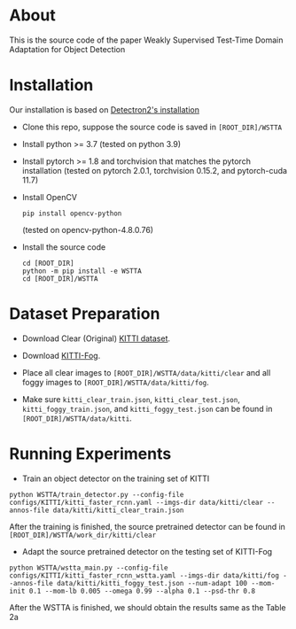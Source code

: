 
# About
This is the source code of the paper Weakly Supervised Test-Time Domain Adaptation for Object Detection

# Installation
Our installation is based on [Detectron2's installation](https://detectron2.readthedocs.io/en/latest/tutorials/install.html)
* Clone this repo, suppose the source code is saved in `[ROOT_DIR]/WSTTA`

* Install python >= 3.7 (tested on python 3.9)

* Install pytorch >= 1.8 and torchvision that matches the pytorch installation (tested on pytorch 2.0.1, torchvision 0.15.2, and pytorch-cuda 11.7)

* Install OpenCV
    ```
    pip install opencv-python
    ``` 
    (tested on opencv-python-4.8.0.76)

* Install the source code
    ```
    cd [ROOT_DIR]
    python -m pip install -e WSTTA
    cd [ROOT_DIR]/WSTTA
    ```

# Dataset Preparation

* Download Clear (Original) [KITTI dataset](https://www.cvlibs.net/datasets/kitti/).

* Download [KITTI-Fog](https://team.inria.fr/rits/computer-vision/weather-augment/).

* Place all clear images to `[ROOT_DIR]/WSTTA/data/kitti/clear` and all foggy images to `[ROOT_DIR]/WSTTA/data/kitti/fog`.

* Make sure `kitti_clear_train.json`, `kitti_clear_test.json`, `kitti_foggy_train.json`, and `kitti_foggy_test.json` can be found in `[ROOT_DIR]/WSTTA/data/kitti`.

# Running Experiments

* Train an object detector on the training set of KITTI

```
python WSTTA/train_detector.py --config-file configs/KITTI/kitti_faster_rcnn.yaml --imgs-dir data/kitti/clear --annos-file data/kitti/kitti_clear_train.json
```
After the training is finished, the source pretrained detector can be found in `[ROOT_DIR]/WSTTA/work_dir/kitti/clear`

* Adapt the source pretrained detector on the testing set of KITTI-Fog
```
python WSTTA/wstta_main.py --config-file configs/KITTI/kitti_faster_rcnn_wstta.yaml --imgs-dir data/kitti/fog --annos-file data/kitti/kitti_foggy_test.json --num-adapt 100 --mom-init 0.1 --mom-lb 0.005 --omega 0.99 --alpha 0.1 --psd-thr 0.8
```
After the WSTTA is finished, we should obtain the results same as the Table 2a



